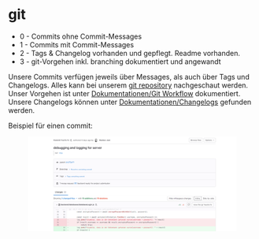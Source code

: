 # git

* 0 - Commits ohne Commit-Messages
* 1 - Commits mit Commit-Messages
* 2 - Tags & Changelog vorhanden und gepflegt. Readme vorhanden.
* 3 - git-Vorgehen inkl. branching dokumentiert und angewandt

Unsere Commits verfügen jeweils über Messages, als auch über Tags und Changelogs. Alles kann bei unserem [git repository](https://gitlab.mi.hdm-stuttgart.de/lg107/sipster) nachgeschaut werden. Unser Vorgehen ist unter [Dokumentationen/Git Workflow](../dokumentationen/git-workflow.md) dokumentiert. Unsere Changelogs können unter [Dokumentationen/Changelogs](../dokumentationen/changelogs.md) gefunden werden.

Beispiel für einen commit:

<figure><img src="../.gitbook/assets/image.png" alt=""><figcaption></figcaption></figure>
